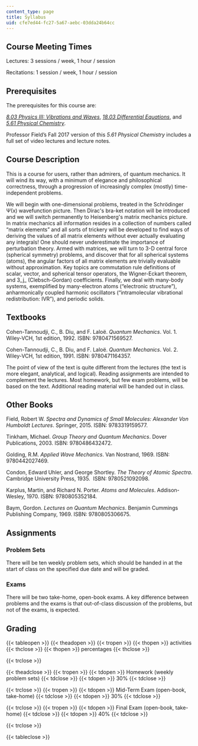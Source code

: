 ```yaml
---
content_type: page
title: Syllabus
uid: cfe7ed44-fc27-5a67-aebc-03dda24b64cc
---
```


Course Meeting Times
--------------------

Lectures: 3 sessions / week, 1 hour / session  
  
Recitations: 1 session / week, 1 hour / session

Prerequisites
-------------

The prerequisites for this course are:

[_8.03 Physics III: Vibrations and Waves_](/courses/8-03sc-physics-iii-vibrations-and-waves-fall-2016), [_18.03 Differential Equations_](/courses/18-03sc-differential-equations-fall-2011), and [_5.61 Physical Chemistry_](/courses/5-61-physical-chemistry-fall-2017).

Professor Field’s Fall 2017 version of this _5.61 Physical Chemistry_ includes a full set of video lectures and lecture notes.

Course Description
------------------

This is a course for users, rather than admirers, of quantum mechanics. It will wind its way, with a minimum of elegance and philosophical correctness, through a progression of increasingly complex (mostly) time-independent problems.  
  
We will begin with one-dimensional problems, treated in the Schrödinger Ψ(x) wavefunction picture. Then Dirac's bra-ket notation will be introduced and we will switch permanently to Heisenberg's matrix mechanics picture. In matrix mechanics all information resides in a collection of numbers called “matrix elements” and all sorts of trickery will be developed to find ways of deriving the values of all matrix elements without ever actually evaluating any integrals! One should never underestimate the importance of perturbation theory. Armed with matrices, we will turn to 3-D central force (spherical symmetry) problems, and discover that for all spherical systems (atoms), the angular factors of all matrix elements are trivially evaluable without approximation. Key topics are commutation rule definitions of scalar, vector, and spherical tensor operators, the Wigner-Eckart theorem, and 3_j_ (Clebsch-Gordan) coefficients. Finally, we deal with many-body systems, exemplified by many-electron atoms (“electronic structure”), anharmonically coupled harmonic oscillators (“intramolecular vibrational redistribution: IVR”), and periodic solids.

Textbooks
---------

Cohen-Tannoudji, C., B. Diu, and F. Laloë. _Quantum Mechanics_. Vol. 1. Wiley-VCH, 1st edition, 1992. ISBN: 9780471569527.

Cohen-Tannoudji, C., B. Diu, and F. Laloë. _Quantum Mechanics_. Vol. 2. Wiley-VCH, 1st edition, 1991. ISBN: 9780471164357.

The point of view of the text is quite different from the lectures (the text is more elegant, analytical, and logical). Reading assignments are intended to complement the lectures. Most homework, but few exam problems, will be based on the text. Additional reading material will be handed out in class.

Other Books
-----------

Field, Robert W. _Spectra and Dynamics of Small Molecules: Alexander Von Humboldt Lectures_. Springer, 2015. ISBN: 9783319159577.

Tinkham, Michael. _Group Theory and Quantum Mechanics_. Dover Publications, 2003. ISBN: 9780486432472.

Golding, R.M. _Applied Wave Mechanics_. Van Nostrand, 1969. ISBN: 9780442027469.

Condon, Edward Uhler, and George Shortley. _The Theory of Atomic Spectra_. Cambridge University Press, 1935.  ISBN: 9780521092098.

Karplus, Martin, and Richard N. Porter. _Atoms and Molecules_. Addison-Wesley, 1970. ISBN: 9780805352184.

Baym, Gordon. _Lectures on Quantum Mechanics_. Benjamin Cummings Publishing Company, 1969. ISBN: 9780805306675.

Assignments
-----------

### Problem Sets

There will be ten weekly problem sets, which should be handed in at the start of class on the specified due date and will be graded.

### Exams

There will be two take-home, open-book exams. A key difference between problems and the exams is that out-of-class discussion of the problems, but not of the exams, is expected. 

Grading
-------

{{< tableopen >}}
{{< theadopen >}}
{{< tropen >}}
{{< thopen >}}
activities
{{< thclose >}}
{{< thopen >}}
percentages
{{< thclose >}}

{{< trclose >}}

{{< theadclose >}}
{{< tropen >}}
{{< tdopen >}}
Homework (weekly problem sets)
{{< tdclose >}}
{{< tdopen >}}
30%
{{< tdclose >}}

{{< trclose >}}
{{< tropen >}}
{{< tdopen >}}
Mid-Term Exam (open-book, take-home)
{{< tdclose >}}
{{< tdopen >}}
30%
{{< tdclose >}}

{{< trclose >}}
{{< tropen >}}
{{< tdopen >}}
Final Exam (open-book, take-home)
{{< tdclose >}}
{{< tdopen >}}
40%
{{< tdclose >}}

{{< trclose >}}

{{< tableclose >}}